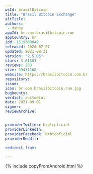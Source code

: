 ```yaml
---
wsId: brasilBitcoin
title: "Brasil Bitcoin Exchange"
altTitle: 
authors:
 - danny
appId: br.com.brasilbitcoin.run
appCountry: br
idd: 1519300849
released: 2020-07-27
updated: 2021-08-31
version: "2.5.05"
stars: 3.61803
reviews: 233
size: 39431168
website: https://brasilbitcoin.com.br
repository: 
issue: 
icon: br.com.brasilbitcoin.run.jpg
bugbounty: 
verdict: custodial
date: 2021-09-01
signer: 
reviewArchive:


providerTwitter: brbtcoficial
providerLinkedIn: 
providerFacebook: brbtcoficial
providerReddit: 

redirect_from:

---
```

{% include copyFromAndroid.html %}
